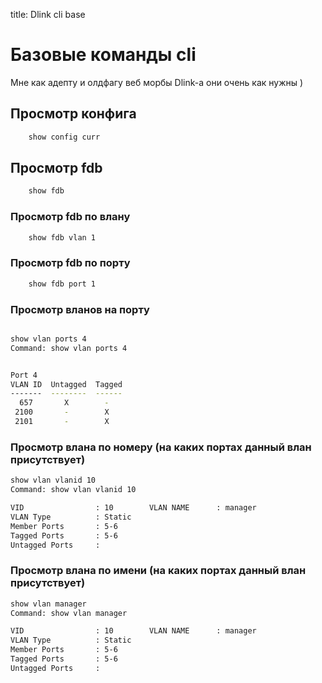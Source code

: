 title: Dlink cli base

# Базовые команды cli
Мне как адепту и олдфагу веб морбы Dlink-а они очень как нужны )

## Просмотр конфига

```bash
	show config curr
```

## Проcмотр fdb

```bash
	show fdb
```

### Проcмотр fdb по влану 

```bash
	show fdb vlan 1
```

### Проcмотр fdb по порту 

```bash
	show fdb port 1
```

### Проcмотр вланов на порту 

```bash

show vlan ports 4
Command: show vlan ports 4


Port 4
VLAN ID  Untagged  Tagged
-------  --------  ------
  657       X        -
 2100       -        X
 2101       -        X
```

### Проcмотр влана по номеру (на каких портах данный влан присутствует)

```bash
show vlan vlanid 10
Command: show vlan vlanid 10

VID                : 10        VLAN NAME      : manager
VLAN Type          : Static
Member Ports       : 5-6
Tagged Ports       : 5-6
Untagged Ports     :
```

### Проcмотр влана по имени (на каких портах данный влан присутствует)

```bash
show vlan manager
Command: show vlan manager

VID                : 10        VLAN NAME      : manager
VLAN Type          : Static
Member Ports       : 5-6
Tagged Ports       : 5-6
Untagged Ports     :
```